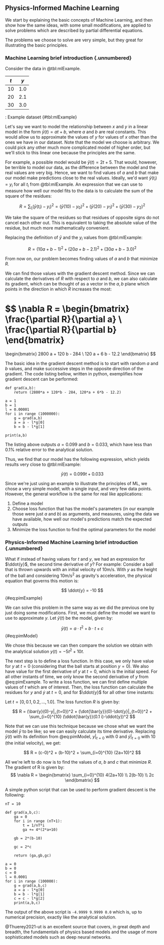 ## Physics-Informed Machine Learning

We start by explaining the basic concepts of Machine Learning, and then show how
the same ideas, with some small modifications, are applied to solve problems
which are described by partial differential equations.

The problems we choose to solve are very simple, but they great for illustrating
the basic principles.

### Machine Learning brief introduction {.unnumbered}

Consider the data in @tbl:mlExample.

|  $t$ | $y$ |
|:----:|:---:|
|    10|  1.0|
|    20|  2.1|
|    30|  3.0|
: Example dataset {#tbl:mlExample}

Let's say we want to model the relationship between $x$ and $y$ in a linear
model in the form $\bar{y}(t) = at + b$, where $a$ and $b$ are real constants.
This would allow us to approximate the values of $y$ for values of $x$ other
than the ones we have in our dataset. Note that the model we choose is
arbitrary. We could pick any other much more complicated model of higher order,
but we'll stick to this linear one because the principles are the same.

For example, a possible model would be $\bar{y}(t) = 2t + 5$. That would, however, be terrible to model our data, as the difference between the model and the real values are very big. Hence, we want to find values of $a$ and $b$ that make our model make predictions close to the real values. Ideally, we'd want $\bar{y}(t_i) = y_i$ for all $t_i$ from @tbl:mlExample.
An expression that we can use to measure how well our model fits to the data is to calculate the sum of the square of the residues:

$$
R = \sum_{t_i} (\bar{y}(t_i)-y_i)^2 = (\bar{y}(10)-y_0)^2 + (\bar{y}(20)-y_1)^2 + (\bar{y}(30)-y_2)^2
$$

We take the square of the residues so that residues of opposite signs do not
cancel each other out. This is equivalent to taking the absolute value of the
residue, but much more mathematically convenient.

Replacing the definition of $\bar{y}$ and the $y_i$ values from @tbl:mlExample:

$$
R = (10a + b -1)^2 + (20a + b -2.1)^2 + (30a + b - 3.0)^2
$$

From now on, our problem becomes finding values of $a$ and $b$ that minimize $R$. 

We can find those values with the gradient descent method.
Since we can calculate the derivatives of $R$ with respect to $a$ and $b$, we can also calculate its gradient, which can be thought of as a vector in the $a,b$ plane which points in the direction in which $R$ increases the most:

$$
\nabla R =
\begin{bmatrix}
\frac{\partial R}{\partial a} \\
\frac{\partial R}{\partial b}
\end{bmatrix}
=
\begin{bmatrix}
2800 a + 120 b - 284 \\
120 a + 6 b - 12.2
\end{bmatrix}
$$

The basic idea in the gradient descent method is to start with random $a$ and $b$ values, and make successive steps in the opposite direction of the gradient. The code listing bellow, written in python, exemplifies how gradient descent can be performed:

```
def grad(a,b):
    return (2800*a + 120*b - 284, 120*a + 6*b - 12.2)

a = 1
b = 1
l = 0.00001
for i in range (1000000):
    g = grad(a,b)
    a = a - l*g[0]
    b = b - l*g[1]

print(a,b)
```

The listing above outputs $a = 0.099$ and $b = 0.033$, which have less than $0.1\%$ relative error to the analytical solution.

Thus, we find that our model has the following expression, which yields results very close to @tbl:mlExample:

$$
\bar{y}(t) = 0.099t + 0.033 
$$

Since we're just using an example to illustrate the principles of ML, we chose a very simple model, with a single input, and very few data points. However, the general workflow is the same for real like applications:

1. Define a model
2. Choose loss function that has the model's parameters (in our example those were just $a$ and $b$) as arguments, and measures, using the data we have available, how well our model's predictions match the expected outputs
3. Minimize the loss function to find the optimal parameters for the model

### Physics-Informed Machine Learning brief introduction {.unnumbered}

What if instead of having values for $t$ and $y$, we had an expression for $\ddot{y}$, the second time derivative of $y$?
For example: Consider a ball that is thrown upwards with an initial velocity of $10$m/s. With $y$ as the height of the ball and considering $10$m/s$^2$ as gravity's acceleration, the physical equation that governs this motion is:

$$
\ddot{y} = -10
$$
{#eq:pimExample}

We can solve this problem in the same way as we did the previous one by just doing some modifications.
First, we must define the model we want to use to approximate $y$.
Let $\bar{y}(t)$ be the model, given by:

$$
\bar{y}(t) = a\cdot t^2 + b\cdot t + c
$$
{#eq:pimModel}

We chose this because we can then compare the solution we obtain with the analytical solution $y(t) = -5t^2+10t$.

The next step is to define a loss function. In this case, we only have value for $y$ at $t=0$ (considering that the ball starts at position $y=0$). We also have value for the first derivative of $y$ at $t=0$, which is the initial speed. For all other instants of time, we only know the second derivative of $y$ from @eq:pimExample.
To write a loss function, we can first define multiple values of $t$ which are of interest. Then, the loss function can calculate the residues for $y$ and $\dot{y}$ at $t=0$, and for $\ddot{y}$ for all other time instants:

Let $t = [0, 0.1, 0.2, ... , 1.0]$. The loss function $R$ is given by:

$$
R = (\bar{y}(0)-y|_{t=0})^2 + (\dot{\bar{y}}(0)-\dot{y}|_{t=0})^2 +
\sum_{i=0}^{10} (\ddot{\bar{y}}(0.1 i)-\ddot{y})^2
$$

Note that we can use this technique because we chose what we want the model $\bar{y}$ to be like; so we can easily calculate its time derivative. Replacing $\bar{y}(t)$ with its definition from @eq:pimModel, $y|_{t=0}$ with $0$ and $\dot{y}|_{t=0}$ with $10$ (the initial velocity), we get:

$$
R = (c-0)^2 + (b-10)^2 +
\sum_{i=0}^{10} (2a+10)^2
$$

All we're left to do now is to find the values of $a$, $b$ and $c$ that minimize $R$.
The gradient of R is given by:
$$
\nabla R =
\begin{bmatrix}
\sum_{i=0}^{10} 4(2a+10) \\
2(b-10) \\
2c
\end{bmatrix}
$$

A simple python script that can be used to perform gradient descent is the following:

```
nT = 10

def grad(a,b,c):
    ga = 0
    for i in range (nT+1):
        t = 1/nT*i
        ga += 4*(2*a+10)
    
    gb = 2*(b-10)

    gc = 2*c
    
    return (ga,gb,gc)

a = 0
b = 0
c = 0
l = 0.0001
for i in range (100000):
    g = grad(a,b,c)
    a = a - l*g[0]
    b = b - l*g[1]
    c = c - l*g[2]
    print(a,b,c)
```

The output of the above script is ```-4.9999 9.9999 0.0``` which is, up to
numerical precision, exactly like the analytical solution.

@Thuerey2021-ut is an excellent source that covers, in great depth and breadth, the fundamentals of physics based models and the usage of more sophisticated models such as deep neural networks.